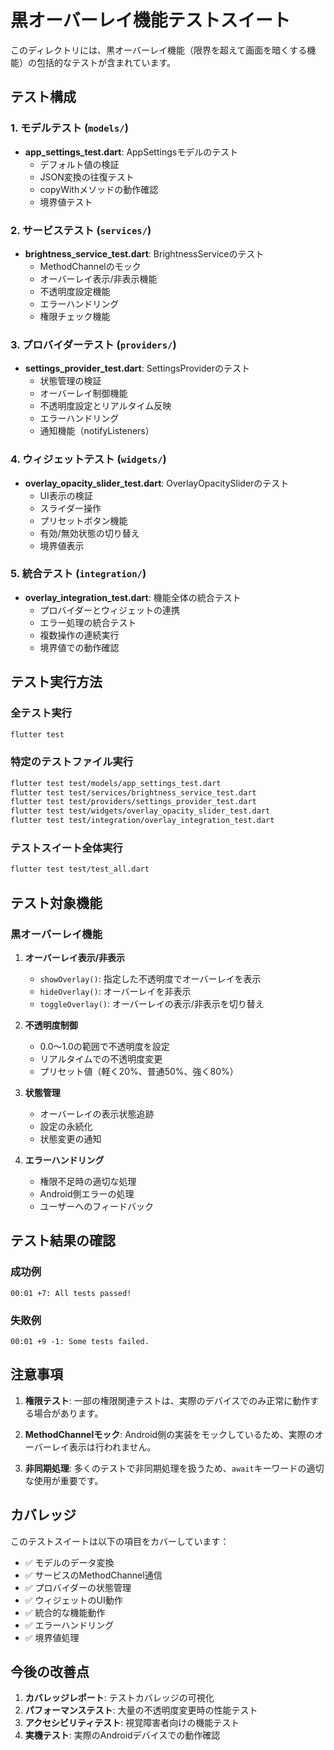 # 黒オーバーレイ機能テストスイート

このディレクトリには、黒オーバーレイ機能（限界を超えて画面を暗くする機能）の包括的なテストが含まれています。

## テスト構成

### 1. モデルテスト (`models/`)
- **app_settings_test.dart**: AppSettingsモデルのテスト
  - デフォルト値の検証
  - JSON変換の往復テスト
  - copyWithメソッドの動作確認
  - 境界値テスト

### 2. サービステスト (`services/`)
- **brightness_service_test.dart**: BrightnessServiceのテスト
  - MethodChannelのモック
  - オーバーレイ表示/非表示機能
  - 不透明度設定機能
  - エラーハンドリング
  - 権限チェック機能

### 3. プロバイダーテスト (`providers/`)
- **settings_provider_test.dart**: SettingsProviderのテスト
  - 状態管理の検証
  - オーバーレイ制御機能
  - 不透明度設定とリアルタイム反映
  - エラーハンドリング
  - 通知機能（notifyListeners）

### 4. ウィジェットテスト (`widgets/`)
- **overlay_opacity_slider_test.dart**: OverlayOpacitySliderのテスト
  - UI表示の検証
  - スライダー操作
  - プリセットボタン機能
  - 有効/無効状態の切り替え
  - 境界値表示

### 5. 統合テスト (`integration/`)
- **overlay_integration_test.dart**: 機能全体の統合テスト
  - プロバイダーとウィジェットの連携
  - エラー処理の統合テスト
  - 複数操作の連続実行
  - 境界値での動作確認

## テスト実行方法

### 全テスト実行
```bash
flutter test
```

### 特定のテストファイル実行
```bash
flutter test test/models/app_settings_test.dart
flutter test test/services/brightness_service_test.dart
flutter test test/providers/settings_provider_test.dart
flutter test test/widgets/overlay_opacity_slider_test.dart
flutter test test/integration/overlay_integration_test.dart
```

### テストスイート全体実行
```bash
flutter test test/test_all.dart
```

## テスト対象機能

### 黒オーバーレイ機能
1. **オーバーレイ表示/非表示**
   - `showOverlay()`: 指定した不透明度でオーバーレイを表示
   - `hideOverlay()`: オーバーレイを非表示
   - `toggleOverlay()`: オーバーレイの表示/非表示を切り替え

2. **不透明度制御**
   - 0.0～1.0の範囲で不透明度を設定
   - リアルタイムでの不透明度変更
   - プリセット値（軽く20%、普通50%、強く80%）

3. **状態管理**
   - オーバーレイの表示状態追跡
   - 設定の永続化
   - 状態変更の通知

4. **エラーハンドリング**
   - 権限不足時の適切な処理
   - Android側エラーの処理
   - ユーザーへのフィードバック

## テスト結果の確認

### 成功例
```
00:01 +7: All tests passed!
```

### 失敗例
```
00:01 +9 -1: Some tests failed.
```

## 注意事項

1. **権限テスト**: 一部の権限関連テストは、実際のデバイスでのみ正常に動作する場合があります。

2. **MethodChannelモック**: Android側の実装をモックしているため、実際のオーバーレイ表示は行われません。

3. **非同期処理**: 多くのテストで非同期処理を扱うため、`await`キーワードの適切な使用が重要です。

## カバレッジ

このテストスイートは以下の項目をカバーしています：

- ✅ モデルのデータ変換
- ✅ サービスのMethodChannel通信
- ✅ プロバイダーの状態管理
- ✅ ウィジェットのUI動作
- ✅ 統合的な機能動作
- ✅ エラーハンドリング
- ✅ 境界値処理

## 今後の改善点

1. **カバレッジレポート**: テストカバレッジの可視化
2. **パフォーマンステスト**: 大量の不透明度変更時の性能テスト
3. **アクセシビリティテスト**: 視覚障害者向けの機能テスト
4. **実機テスト**: 実際のAndroidデバイスでの動作確認
